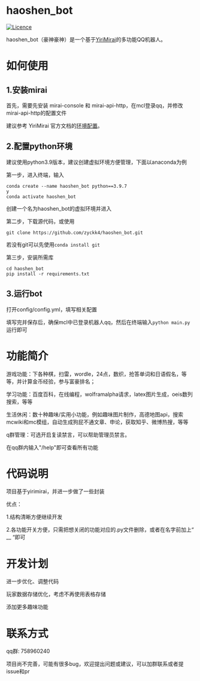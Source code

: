 # haoshen_bot
[![Licence](https://img.shields.io/github/license/zyckk4/haoshen_bot)](https://github.com/zyckk4/haoshen_bot/blob/master/LICENSE)

haoshen_bot（豪神豪神）是一个基于[YiriMirai](https://github.com/YiriMiraiProject/YiriMirai)的多功能QQ机器人。

# 如何使用

## 1.安装mirai

首先，需要先安装 mirai-console 和 mirai-api-http，在mcl登录qq，并修改mirai-api-http的配置文件

建议参考 YiriMirai 官方文档的[环境配置](https://yiri-mirai.vercel.app/tutorials/01/configuration)。

## 2.配置python环境

建议使用python3.9版本，建议创建虚拟环境方便管理，下面以anaconda为例

第一步，进入终端，输入

```
conda create --name haoshen_bot python==3.9.7
y
conda activate haoshen_bot
```

创建一个名为haoshen_bot的虚拟环境并进入

第二步，下载源代码，或使用

```git clone https://github.com/zyckk4/haoshen_bot.git```

若没有git可以先使用```conda install git```

第三步，安装所需库

```
cd haoshen_bot
pip install -r requirements.txt
```

## 3.运行bot

打开config/config.yml，填写相关配置

填写完并保存后，确保mcl中已登录机器人qq，然后在终端输入```python main.py```运行即可

# 功能简介
游戏功能：下各种棋，扫雷，wordle，24点，数织，抢答单词和日语假名，等等，并计算金币经验，参与富豪排名；

学习功能：百度百科，在线编程，wolframalpha请求，latex图片生成，oeis数列搜索，等等

生活休闲：数十种趣味/实用小功能，例如趣味图片制作，高德地图api，搜索mcwiki和mc模组，自动生成狗屁不通文章、申论，获取知乎、微博热搜，等等

q群管理：可选开启复读禁言，可以帮助管理员禁言。

在qq群内输入"/help"即可查看所有功能

# 代码说明
项目基于yirimirai，并进一步做了一些封装

优点：

1.结构清晰方便继续开发

2.各功能开关方便，只需把想关闭的功能对应的.py文件删除，或者在名字前加上“ __ “即可

# 开发计划
进一步优化、调整代码

玩家数据存储优化，考虑不再使用表格存储

添加更多趣味功能

# 联系方式
qq群: 758960240

项目尚不完善，可能有很多bug，欢迎提出问题或建议，可以加群联系或者提issue和pr
